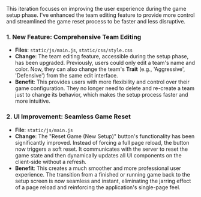 This iteration focuses on improving the user experience during the game setup phase. I've enhanced the team editing feature to provide more control and streamlined the game reset process to be faster and less disruptive.

### 1. New Feature: Comprehensive Team Editing

-   **Files**: `static/js/main.js`, `static/css/style.css`
-   **Change**: The team editing feature, accessible during the setup phase, has been upgraded. Previously, users could only edit a team's name and color. Now, they can also change the team's **Trait** (e.g., 'Aggressive', 'Defensive') from the same edit interface.
-   **Benefit**: This provides users with more flexibility and control over their game configuration. They no longer need to delete and re-create a team just to change its behavior, which makes the setup process faster and more intuitive.

### 2. UI Improvement: Seamless Game Reset

-   **File**: `static/js/main.js`
-   **Change**: The "Reset Game (New Setup)" button's functionality has been significantly improved. Instead of forcing a full page reload, the button now triggers a soft reset. It communicates with the server to reset the game state and then dynamically updates all UI components on the client-side without a refresh.
-   **Benefit**: This creates a much smoother and more professional user experience. The transition from a finished or running game back to the setup screen is now seamless and instant, eliminating the jarring effect of a page reload and reinforcing the application's single-page feel.